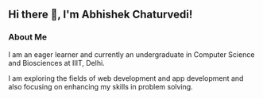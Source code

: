 ## Hi there 👋, I'm Abhishek Chaturvedi!

### About Me

I am an eager learner and currently an undergraduate in Computer Science and Biosciences at IIIT, Delhi.

I am exploring the fields of web development and app development and also focusing on enhancing my skills in problem solving.
